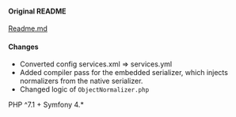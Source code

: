 #### Original README
[Readme.md](https://github.com/dunglas/doctrine-json-odm/blob/master/README.md)

#### Changes
* Converted config services.xml => services.yml
* Added compiler pass for the embedded serializer, which injects normalizers from the native serializer. 
* Changed logic of `ObjectNormalizer.php`

PHP ^7.1 + Symfony 4.*